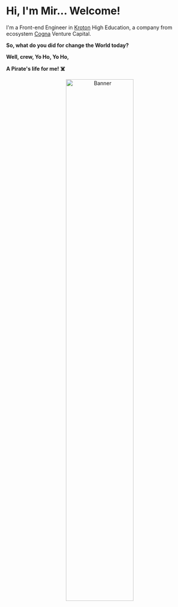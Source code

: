# Hi, I'm Mir... Welcome!

I'm a Front-end Engineer in [Kroton](http://www.kroton.com.br/) High Education, a company from ecosystem [Cogna](http://www.cogna.com.br/) Venture Capital.

**So, what do you did for change the World today?**

**Well, crew, Yo Ho, Yo Ho,**

**A Pirate's life for me! ☠️**

<!-- Banner -->
<p align="center">
  <a id="home" target="_blank" href="https://www.instagram.com/p/BsWxosJlvF4/">
    <img alt="Banner" src="https://instagram.fcgh26-1.fna.fbcdn.net/v/t51.2885-15/e35/47690364_390825595054983_9048601238196180896_n.jpg?_nc_ht=instagram.fcgh26-1.fna.fbcdn.net&_nc_cat=103&_nc_ohc=bJCxJVxLIScAX84-TTW&oh=42efc619a556f40fe3871cb75a20cc61&oe=5F359C81" width="60%"/>
  </a>
</p>
